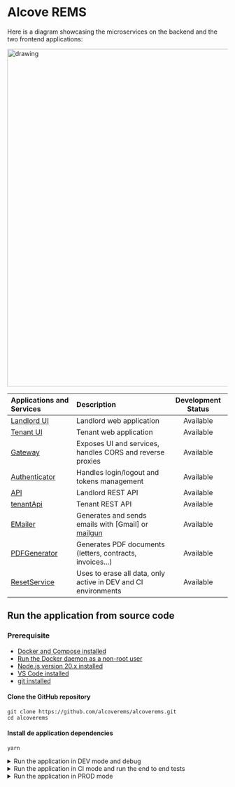 # Alcove REMS

Here is a diagram showcasing the microservices on the backend and the two frontend applications:

[<img src="./pictures/overview.png" alt="drawing" width="770"/>](./pictures/overview.png)

| Applications and Services                  | Description                                                                    | Development Status |
| :----------------------------------------- | :----------------------------------------------------------------------------- | :----------------: |
| [Landlord UI](../webapps/landlord)         | Landlord web application                                                       |     Available      |
| [Tenant UI](../webapps/tenant)             | Tenant web application                                                         |     Available      |
| [Gateway](../services/gateway)             | Exposes UI and services, handles CORS and reverse proxies                      |     Available      |
| [Authenticator](../services/authenticator) | Handles login/logout and tokens management                                     |     Available      |
| [API](../services/api)                     | Landlord REST API                                                              |     Available      |
| [tenantApi](../services/tenantapi)         | Tenant REST API                                                                |     Available      |
| [EMailer](../services/emailer)             | Generates and sends emails with [Gmail] or [mailgun](https://www.mailgun.com/) |     Available      |
| [PDFGenerator](../services/pdfgenerator)   | Generates PDF documents (letters, contracts, invoices...)                      |     Available      |
| [ResetService](../services/resetservice)   | Uses to erase all data, only active in DEV and CI environments                 |     Available      |

## Run the application from source code

### Prerequisite

- [Docker and Compose installed](https://docs.docker.com/compose/install/)
- [Run the Docker daemon as a non-root user](https://docs.docker.com/engine/security/rootless)
- [Node.js version 20.x installed](https://nodejs.org/en/download/package-manager)
- [VS Code installed](https://code.visualstudio.com/)
- [git installed](https://git-scm.com/downloads)

#### Clone the GitHub repository

```shell
git clone https://github.com/alcoverems/alcoverems.git
cd alcoverems
```

#### Install de application dependencies

```shell
yarn
```

<details>
<summary>Run the application in DEV mode and debug</summary>

**Start in DEV mode**

```shell
yarn dev
```

The logs of the different services will be visible in the console during the exection of the application.

Also, end to end tests (Cypress tests) can be executed while the application runs in DEV mode. See the next section to knwow how to run the e2e command.

**Debug**
To access the debug functionality in VS Code, navigate to the debug bar located within the IDE.

![Activity Bar](./pictures/vscode-debugbar.png)

Next, attach the debugger to the service you wish to debug. This will enable you to step through the code and inspect variables, making it easier to identify and resolve any issues.

- Docker: Attach to Gateway
- Docker: Attach to Authenticator
- Docker: Attach to API
- Docker: Attach to Emailer
- Docker: Attach to PdfGenerator
- Docker: Attach to ResetService

[For more information about VS Code debugging](https://code.visualstudio.com/Docs/editor/debugging#_debug-actions)
</details>

<details>
<summary>Run the application in CI mode and run the end to end tests</summary>

**Build**

```shell
yarn build
```

**Start in CI mode**

```shell
yarn ci
```

No logs will be shown in the terminal during the execution. You can use the [docker logs](https://docs.docker.com/reference/cli/docker/container/logs) command to get the container logs.
Any changes in the source code requires to rebuild the application.

**Execute the end to end tests (Cypress tests)**

- Like in the CI/CD workflow

```shell
yarn e2e:ci
```

- With the browser visible during the tests

```shell
yarn e2e:run
```

- With the Cypress UI

```shell
yarn e2e:open
```

**Stop the application**

```shell
yarn stop
```
</details>

<details>
<summary>Run the application in PROD mode</summary>

**Build**

```shell
yarn build
```

**Start in PROD mode**

```shell
yarn start
```

You can use the [docker logs](https://docs.docker.com/reference/cli/docker/container/logs) command to get the container logs.
Any changes in the source code requires to rebuild the application.

**Stop the application**

```shell
yarn stop
```
</details>
